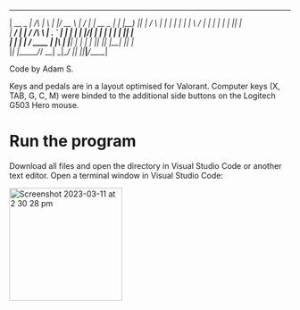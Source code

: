  _____ _____          _   _  ____    __  __ _____ _____ _____  
 |  __ \_   _|   /\   | \ | |/ __ \  |  \/  |_   _|  __ \_   _| 
 | |__) || |    /  \  |  \| | |  | | | \  / | | | | |  | || |   
 |  ___/ | |   / /\ \ | . ` | |  | | | |\/| | | | | |  | || |   
 | |    _| |_ / ____ \| |\  | |__| | | |  | |_| |_| |__| || |_  
 |_|   |_____/_/    \_\_| \_|\____/  |_|  |_|_____|_____/_____| 
 
Code by Adam S.

Keys and pedals are in a layout optimised for Valorant.
Computer keys (X, TAB, G, C, M) were binded to the additional side buttons on the Logitech G503 Hero mouse.

# Run the program

Download all files and open the directory in Visual Studio Code or another text editor.
Open a terminal window in Visual Studio Code:

<img width="202" alt="Screenshot 2023-03-11 at 2 30 28 pm" src="https://user-images.githubusercontent.com/69378029/224462665-0b01ee7c-1e13-4226-81ed-e43b00d169de.png">
